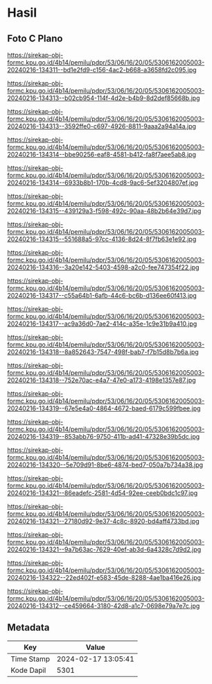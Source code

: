 # Hasil

## Foto C Plano

https://sirekap-obj-formc.kpu.go.id/4b14/pemilu/pdpr/53/06/16/20/05/5306162005003-20240216-134311--bd1e2fd9-c156-4ac2-b668-a3658fd2c095.jpg

https://sirekap-obj-formc.kpu.go.id/4b14/pemilu/pdpr/53/06/16/20/05/5306162005003-20240216-134313--b02cb954-114f-4d2e-b4b9-8d2def85668b.jpg

https://sirekap-obj-formc.kpu.go.id/4b14/pemilu/pdpr/53/06/16/20/05/5306162005003-20240216-134313--3592ffe0-c697-4926-8811-9aaa2a94a14a.jpg

https://sirekap-obj-formc.kpu.go.id/4b14/pemilu/pdpr/53/06/16/20/05/5306162005003-20240216-134314--bbe90256-eaf8-4581-b412-fa8f7aee5ab8.jpg

https://sirekap-obj-formc.kpu.go.id/4b14/pemilu/pdpr/53/06/16/20/05/5306162005003-20240216-134314--6933b8b1-170b-4cd8-9ac6-5ef3204807ef.jpg

https://sirekap-obj-formc.kpu.go.id/4b14/pemilu/pdpr/53/06/16/20/05/5306162005003-20240216-134315--439129a3-f598-492c-90aa-48b2b64e39d7.jpg

https://sirekap-obj-formc.kpu.go.id/4b14/pemilu/pdpr/53/06/16/20/05/5306162005003-20240216-134315--551688a5-97cc-4136-8d24-8f7fb63e1e92.jpg

https://sirekap-obj-formc.kpu.go.id/4b14/pemilu/pdpr/53/06/16/20/05/5306162005003-20240216-134316--3a20e142-5403-4598-a2c0-fee747354f22.jpg

https://sirekap-obj-formc.kpu.go.id/4b14/pemilu/pdpr/53/06/16/20/05/5306162005003-20240216-134317--c55a64b1-6afb-44c6-bc6b-d136ee60f413.jpg

https://sirekap-obj-formc.kpu.go.id/4b14/pemilu/pdpr/53/06/16/20/05/5306162005003-20240216-134317--ac9a36d0-7ae2-414c-a35e-1c9e31b9a410.jpg

https://sirekap-obj-formc.kpu.go.id/4b14/pemilu/pdpr/53/06/16/20/05/5306162005003-20240216-134318--8a852643-7547-498f-bab7-f7b15d8b7b6a.jpg

https://sirekap-obj-formc.kpu.go.id/4b14/pemilu/pdpr/53/06/16/20/05/5306162005003-20240216-134318--752e70ac-e4a7-47e0-a173-4198e1357e87.jpg

https://sirekap-obj-formc.kpu.go.id/4b14/pemilu/pdpr/53/06/16/20/05/5306162005003-20240216-134319--67e5e4a0-4864-4672-baed-6179c599fbee.jpg

https://sirekap-obj-formc.kpu.go.id/4b14/pemilu/pdpr/53/06/16/20/05/5306162005003-20240216-134319--853abb76-9750-411b-ad41-47328e39b5dc.jpg

https://sirekap-obj-formc.kpu.go.id/4b14/pemilu/pdpr/53/06/16/20/05/5306162005003-20240216-134320--5e709d91-8be6-4874-bed7-050a7b734a38.jpg

https://sirekap-obj-formc.kpu.go.id/4b14/pemilu/pdpr/53/06/16/20/05/5306162005003-20240216-134321--86eadefc-2581-4d54-92ee-ceeb0bdc1c97.jpg

https://sirekap-obj-formc.kpu.go.id/4b14/pemilu/pdpr/53/06/16/20/05/5306162005003-20240216-134321--27180d92-9e37-4c8c-8920-bd4aff4733bd.jpg

https://sirekap-obj-formc.kpu.go.id/4b14/pemilu/pdpr/53/06/16/20/05/5306162005003-20240216-134321--9a7b63ac-7629-40ef-ab3d-6a4328c7d9d2.jpg

https://sirekap-obj-formc.kpu.go.id/4b14/pemilu/pdpr/53/06/16/20/05/5306162005003-20240216-134322--22ed402f-e583-45de-8288-4ae1ba416e26.jpg

https://sirekap-obj-formc.kpu.go.id/4b14/pemilu/pdpr/53/06/16/20/05/5306162005003-20240216-134312--ce459664-3180-42d8-a1c7-0698e79a7e7c.jpg


## Metadata

| Key        | Value               |
| ---------- | ------------------- |
| Time Stamp | 2024-02-17 13:05:41 |
| Kode Dapil | 5301                |




